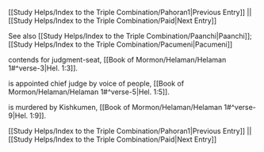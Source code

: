 [[Study Helps/Index to the Triple Combination/Pahoran1|Previous Entry]]  ||  [[Study Helps/Index to the Triple Combination/Paid|Next Entry]]

 See also [[Study Helps/Index to the Triple Combination/Paanchi|Paanchi]]; [[Study Helps/Index to the Triple Combination/Pacumeni|Pacumeni]]

 contends for judgment-seat, [[Book of Mormon/Helaman/Helaman 1#^verse-3|Hel. 1:3]].

 is appointed chief judge by voice of people, [[Book of Mormon/Helaman/Helaman 1#^verse-5|Hel. 1:5]].

 is murdered by Kishkumen, [[Book of Mormon/Helaman/Helaman 1#^verse-9|Hel. 1:9]].

[[Study Helps/Index to the Triple Combination/Pahoran1|Previous Entry]]  ||  [[Study Helps/Index to the Triple Combination/Paid|Next Entry]]